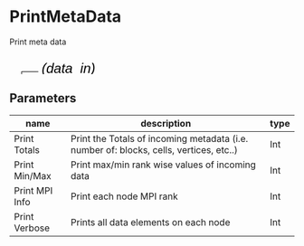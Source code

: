 
# PrintMetaData
Print meta data

<svg width="2562.0" height="180" >
<style>.text { font: normal 24.0px sans-serif;}tspan{ font: italic 24.0px sans-serif;}.moduleName{ font: italic 30px sans-serif;}</style>
<rect x="0" y="60" width="256.2" height="90" rx="5" ry="5" style="fill:#64c8c8ff;" />
<rect x="6.0" y="60" width="30" height="30" rx="0" ry="0" style="fill:#c81e1eff;" >
<title>data_in</title></rect>
<rect x="21.0" y="30" width="1.0" height="30" rx="0" ry="0" style="fill:#000000;" />
<rect x="21.0" y="30" width="30" height="1.0" rx="0" ry="0" style="fill:#000000;" />
<text x="57.0" y="33.0" class="text" ><tspan> (data_in)</tspan></text>
<text x="6.0" y="115.5" class="moduleName" >PrintMetaData</text></svg>

## Parameters
|name|description|type|
|-|-|-|
|Print Totals|Print the Totals of incoming metadata (i.e. number of: blocks, cells, vertices, etc..)|Int|
|Print Min/Max|Print max/min rank wise values of incoming data|Int|
|Print MPI Info|Print each node MPI rank|Int|
|Print Verbose|Prints all data elements on each node|Int|
